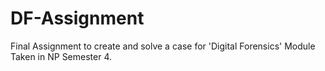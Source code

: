 # DF-Assignment
Final Assignment to create and solve a case for 'Digital Forensics' Module Taken in NP Semester 4.
